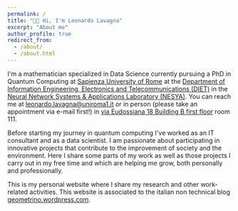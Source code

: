 ```yaml
---
permalink: /
title: "👋🏻 Hi, I'm Leonardo Lavagna"
excerpt: "About me"
author_profile: true
redirect_from: 
  - /about/
  - /about.html
---
```


I'm a mathematician specialized in Data Science currently pursuing a PhD in Quantum Computing at [Sapienza University of Rome](https://www.uniroma1.it/en/pagina-strutturale/home) at the [Department of Information Engineering, Electronics and Telecommunications (DIET)](https://web.uniroma1.it/dip_diet/en) in the [Neural Network Systems & Applications Laboratory (NESYA)](https://sites.google.com/view/nesya). You can reach me at [leonardo.lavagna@uniroma1.it](leonardo.lavagna@uniroma1.it) or in person (please take an appointment via e-mail first!) in [via Eudossiana 18 Building B first floor](https://web.uniroma1.it/dip_diet/en/dipdiet/department/how-reach-us) room 111.


Before starting my journey in quantum computing I've worked as an IT consultant and as a data scientist. I am passionate about participating in innovative projects that contribute to the improvement of society and the environment. Here I share some parts of my work as well as those projects I carry out in my free time and which are helping me grow, both personally and professionally.

This is my personal website where I share my research and other work-related activities. This website is associated to the italian non technical blog [geometrino.wordpress.com](https://geometrino.wordpress.com/).
